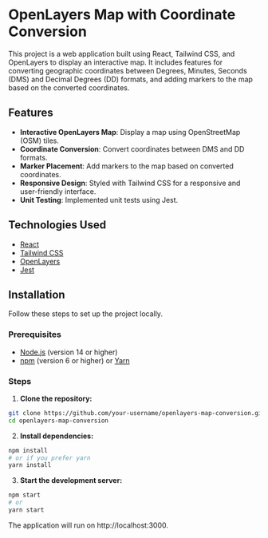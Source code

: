 # OpenLayers Map with Coordinate Conversion

This project is a web application built using React, Tailwind CSS, and OpenLayers to display an interactive map. It includes features for converting geographic coordinates between Degrees, Minutes, Seconds (DMS) and Decimal Degrees (DD) formats, and adding markers to the map based on the converted coordinates.

## Features

- **Interactive OpenLayers Map**: Display a map using OpenStreetMap (OSM) tiles.
- **Coordinate Conversion**: Convert coordinates between DMS and DD formats.
- **Marker Placement**: Add markers to the map based on converted coordinates.
- **Responsive Design**: Styled with Tailwind CSS for a responsive and user-friendly interface.
- **Unit Testing**: Implemented unit tests using Jest.

## Technologies Used

- [React](https://reactjs.org/)
- [Tailwind CSS](https://tailwindcss.com/)
- [OpenLayers](https://openlayers.org/)
- [Jest](https://jestjs.io/)

## Installation

Follow these steps to set up the project locally.

### Prerequisites

- [Node.js](https://nodejs.org/en/download/) (version 14 or higher)
- [npm](https://www.npmjs.com/get-npm) (version 6 or higher) or [Yarn](https://yarnpkg.com/)

### Steps

1. **Clone the repository:**

```bash
git clone https://github.com/your-username/openlayers-map-conversion.git
cd openlayers-map-conversion
```

2. **Install dependencies:**
```bash
npm install
# or if you prefer yarn
yarn install
```

3. **Start the development server:**
```bash
npm start
# or
yarn start
```

The application will run on http://localhost:3000.
